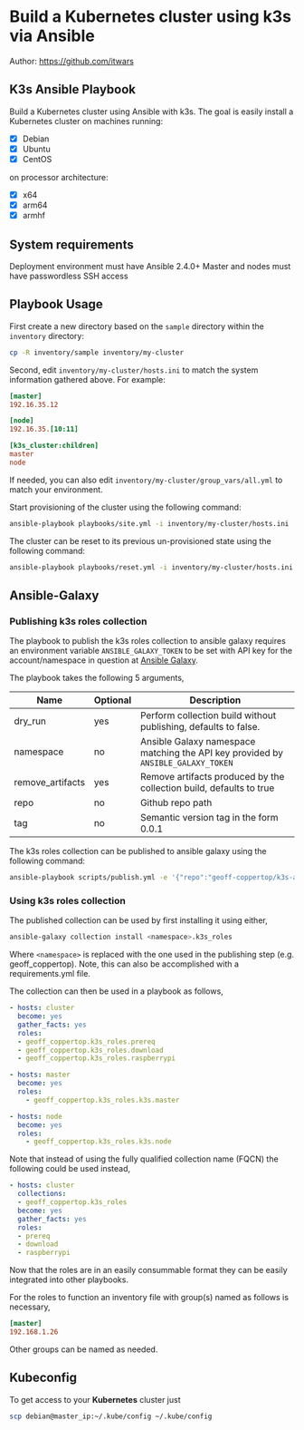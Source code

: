 # Build a Kubernetes cluster using k3s via Ansible

Author: <https://github.com/itwars>

## K3s Ansible Playbook

Build a Kubernetes cluster using Ansible with k3s. The goal is easily install a Kubernetes cluster on machines running:

- [X] Debian
- [X] Ubuntu
- [X] CentOS

on processor architecture:

- [X] x64
- [X] arm64
- [X] armhf

## System requirements

Deployment environment must have Ansible 2.4.0+
Master and nodes must have passwordless SSH access

## Playbook Usage

First create a new directory based on the `sample` directory within the `inventory` directory:

```bash
cp -R inventory/sample inventory/my-cluster
```

Second, edit `inventory/my-cluster/hosts.ini` to match the system information gathered above. For example:

```ini
[master]
192.16.35.12

[node]
192.16.35.[10:11]

[k3s_cluster:children]
master
node
```

If needed, you can also edit `inventory/my-cluster/group_vars/all.yml` to match your environment.

Start provisioning of the cluster using the following command:

```bash
ansible-playbook playbooks/site.yml -i inventory/my-cluster/hosts.ini
```

The cluster can be reset to its previous un-provisioned state using the following command:

```bash
ansible-playbook playbooks/reset.yml -i inventory/my-cluster/hosts.ini
```

## Ansible-Galaxy

### Publishing k3s roles collection

The playbook to publish the k3s roles collection to ansible galaxy requires an environment variable `ANSIBLE_GALAXY_TOKEN` to be set with API key for the account/namespace in question at [Ansible Galaxy](https://galaxy.ansible.com).

The playbook takes the following 5 arguments,

| Name | Optional | Description |
| --- | --- | --- |
| dry_run | yes | Perform collection build without publishing, defaults to false. |
| namespace | no | Ansible Galaxy namespace matching the API key provided by `ANSIBLE_GALAXY_TOKEN` |
| remove_artifacts | yes | Remove artifacts produced by the collection build, defaults to true |
| repo | no | Github repo path |
| tag | no | Semantic version tag in the form 0.0.1 |

The k3s roles collection can be published to ansible galaxy using the following command:

```bash
ansible-playbook scripts/publish.yml -e '{"repo":"geoff-coppertop/k3s-ansible","namespace":"geoff_coppertop","tag":"0.0.3"}'
```

### Using k3s roles collection

The published collection can be used by first installing it using either,

```bash
ansible-galaxy collection install <namespace>.k3s_roles
```

Where `<namespace>` is replaced with the one used in the publishing step (e.g. geoff_coppertop). Note, this can also be accomplished with a requirements.yml file.

The collection can then be used in a playbook as follows,

```yml
- hosts: cluster
  become: yes
  gather_facts: yes
  roles:
  - geoff_coppertop.k3s_roles.prereq
  - geoff_coppertop.k3s_roles.download
  - geoff_coppertop.k3s_roles.raspberrypi

- hosts: master
  become: yes
  roles:
    - geoff_coppertop.k3s_roles.k3s.master

- hosts: node
  become: yes
  roles:
    - geoff_coppertop.k3s_roles.k3s.node

```

Note that instead of using the fully qualified collection name (FQCN) the following could be used instead,

```yml
- hosts: cluster
  collections:
  - geoff_coppertop.k3s_roles
  become: yes
  gather_facts: yes
  roles:
  - prereq
  - download
  - raspberrypi
  ```

Now that the roles are in an easily consummable format they can be easily integrated into other playbooks.

For the roles to function an inventory file with group(s) named as follows is necessary,

```ini
[master]
192.168.1.26
```

Other groups can be named as needed.

## Kubeconfig

To get access to your **Kubernetes** cluster just

```bash
scp debian@master_ip:~/.kube/config ~/.kube/config
```
